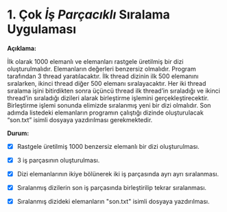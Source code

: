 # 1. Çok *İş Parçacıklı* Sıralama Uygulaması

**Açıklama:**

İlk olarak 1000 elemanlı ve elemanları rastgele üretilmiş bir dizi oluşturulmalıdır. Elemanların değerleri benzersiz olmalıdır.
Program tarafından 3 thread yaratılacaktır. İlk thread dizinin ilk 500 elemanını sıralarken, ikinci thread diğer 500 elemanı sıralayacaktır.
Her iki thread sıralama işini bitirdikten sonra üçüncü thread ilk thread’in sıraladığı ve ikinci thread’in sıraladığı dizileri alarak birleştirme işlemini gerçekleştirecektir.
Birleştirme işlemi sonunda elimizde sıralanmış yeni bir dizi olmalıdır.
Son adımda listedeki elemanların programın çalıştığı dizinde oluşturulacak “son.txt” isimli dosyaya yazdırılması gerekmektedir.

**Durum:**
- [x] Rastgele üretilmiş 1000 benzersiz elemanlı bir dizi oluşturulması.
- [x] 3 iş parçasının oluşturulması.
- [x] Dizi elemanlarının ikiye bölünerek iki iş parçasında ayrı ayrı sıralanması.
- [x] Sıralanmış dizilerin son iş parçasında birleştirilip tekrar sıralanması.
- [x] Sıralanmış dizideki elemanların "son.txt" isimli dosyaya yazdırılması.

